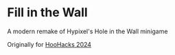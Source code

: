 # Fill in the Wall

A modern remake of Hypixel's Hole in the Wall minigame

Originally for [HooHacks 2024](https://hoohacks-2024.devpost.com/)
